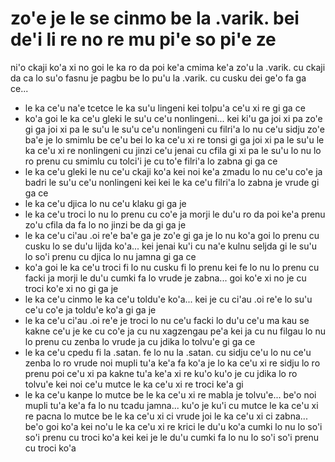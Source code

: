 zo'e je le se cinmo be la .varik. bei de'i li re no re mu pi'e so pi'e ze
=========================================================================

ni'o ckaji ko'a xi no goi le ka ro da poi ke'a cmima ke'a zo'u la .varik. cu ckaji da ca lo su'o fasnu je pagbu be lo pu'u la .varik. cu cusku dei ge'o fa ga ce...

* le ka ce'u na'e tcetce le ka su'u lingeni kei tolpu'a ce'u xi re gi ga ce
* ko'a goi le ka ce'u gleki le su'u ce'u nonlingeni... kei ki'u ga joi xi pa zo'e gi ga joi xi pa le su'u le su'u ce'u nonlingeni cu filri'a lo nu ce'u sidju zo'e ba'e je lo smimlu be ce'u bei lo ka ce'u xi re tonsi gi ga joi xi pa le su'u le ka ce'u xi re nonlingeni cu jinzi ce'u jenai cu cfila gi xi pa le su'u lo nu lo ro prenu cu smimlu cu tolci'i je cu to'e filri'a lo zabna gi ga ce
* le ka ce'u gleki le nu ce'u ckaji ko'a kei noi ke'a zmadu lo nu ce'u co'e ja badri le su'u ce'u nonlingeni kei kei le ka ce'u filri'a lo zabna je vrude gi ga ce
* le ka ce'u djica lo nu ce'u klaku gi ga je
* le ka ce'u troci lo nu lo prenu cu co'e ja morji le du'u ro da poi ke'a prenu zo'u cfila da fa lo no jinzi be da gi ga je
* le ka ce'u ci'au .oi re'e ba'e ga je zo'e gi ga je lo nu ko'a goi lo prenu cu cusku lo se du'u lijda ko'a... kei jenai ku'i cu na'e kulnu seljda gi le su'u lo so'i prenu cu djica lo nu jamna gi ga ce
* ko'a goi le ka ce'u troci fi lo nu cusku fi lo prenu kei fe lo nu lo prenu cu facki ja morji le du'u cumki fa lo vrude je zabna... goi ko'e xi no je cu troci ko'e xi no gi ga je
* le ka ce'u cinmo le ka ce'u toldu'e ko'a... kei je cu ci'au .oi re'e lo su'u ce'u co'e ja toldu'e ko'a gi ga je
* le ka ce'u ci'au .oi re'e je troci lo nu ce'u facki lo du'u ce'u ma kau se kakne ce'u je ke cu co'e ja cu nu xagzengau pe'a kei ja cu nu filgau lo nu lo prenu cu zenba lo vrude ja cu jdika lo tolvu'e gi ga ce
* le ka ce'u cpedu fi la .satan. fe lo nu la .satan. cu sidju ce'u lo nu ce'u zenba lo ro vrude noi mupli tu'a ke'a fa ko'a je lo ka ce'u xi re sidju lo ro prenu poi ce'u xi pa kakne tu'a ke'a xi re ku'o ku'o je cu jdika lo ro tolvu'e kei noi ce'u mutce le ka ce'u xi re troci ke'a gi
* le ka ce'u kanpe lo mutce be le ka ce'u xi re mabla je tolvu'e... be'o noi mupli tu'a ke'a fa lo nu tcadu jamna... ku'o je ku'i cu mutce le ka ce'u xi re pacna lo mutce be le ka ce'u xi ci vrude joi le ka ce'u xi ci zabna... be'o goi ko'a kei no'u le ka ce'u xi re krici le du'u ko'a cumki lo nu lo so'i so'i prenu cu troci ko'a kei kei je le du'u cumki fa lo nu lo so'i so'i prenu cu troci ko'a
